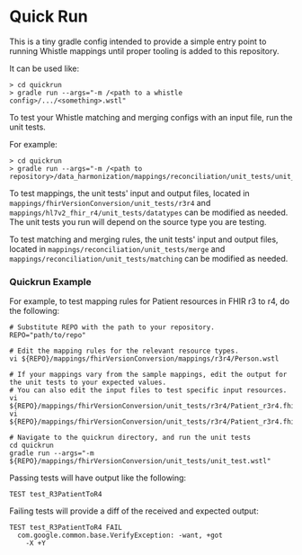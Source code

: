 # Quick Run

This is a tiny gradle config intended to provide a simple entry point to running
Whistle mappings until proper tooling is added to this repository.

It can be used like:

```shell
> cd quickrun
> gradle run --args="-m /<path to a whistle config>/.../<something>.wstl"
```

To test your Whistle matching and merging configs with an input file, run the
unit tests.

For example:

```shell
> cd quickrun
> gradle run --args="-m /<path to repository>/data_harmonization/mappings/reconciliation/unit_tests/unit_test.wstl"
```
To test mappings, the unit tests' input and output files, located in
`mappings/fhirVersionConversion/unit_tests/r3r4` and
`mappings/hl7v2_fhir_r4/unit_tests/datatypes` can be modified as needed. The
unit tests you run will depend on the source type you are testing.

To test matching and merging rules, the unit tests' input and output files,
located in `mappings/reconciliation/unit_tests/merge` and
`mappings/reconciliation/unit_tests/matching` can be modified as needed.

### Quickrun Example
For example, to test mapping rules for Patient resources in FHIR r3 to r4, do
the following:

```shell
# Substitute REPO with the path to your repository.
REPO="path/to/repo"

# Edit the mapping rules for the relevant resource types.
vi ${REPO}/mappings/fhirVersionConversion/mappings/r3r4/Person.wstl

# If your mappings vary from the sample mappings, edit the output for the unit tests to your expected values.
# You can also edit the input files to test specific input resources.
vi ${REPO}/mappings/fhirVersionConversion/unit_tests/r3r4/Patient_r3r4.fhir.input.json
vi ${REPO}/mappings/fhirVersionConversion/unit_tests/r3r4/Patient_r3r4.fhir.output.json

# Navigate to the quickrun directory, and run the unit tests
cd quickrun
gradle run --args="-m ${REPO}/mappings/fhirVersionConversion/unit_tests/unit_test.wstl"
```

Passing tests will have output like the following:

``` {.no-copy}
TEST test_R3PatientToR4
```
Failing tests will provide a diff of the received and expected output:

```{.no-copy}
TEST test_R3PatientToR4 FAIL
  com.google.common.base.VerifyException: -want, +got
    -X +Y
```
